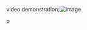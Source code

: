 video demonstration;![image](https://github.com/mouligak/digital-virtual-zoom-background/assets/148329329/c9ad7b6b-db7a-40b9-9030-7f866189b5a7)

p
